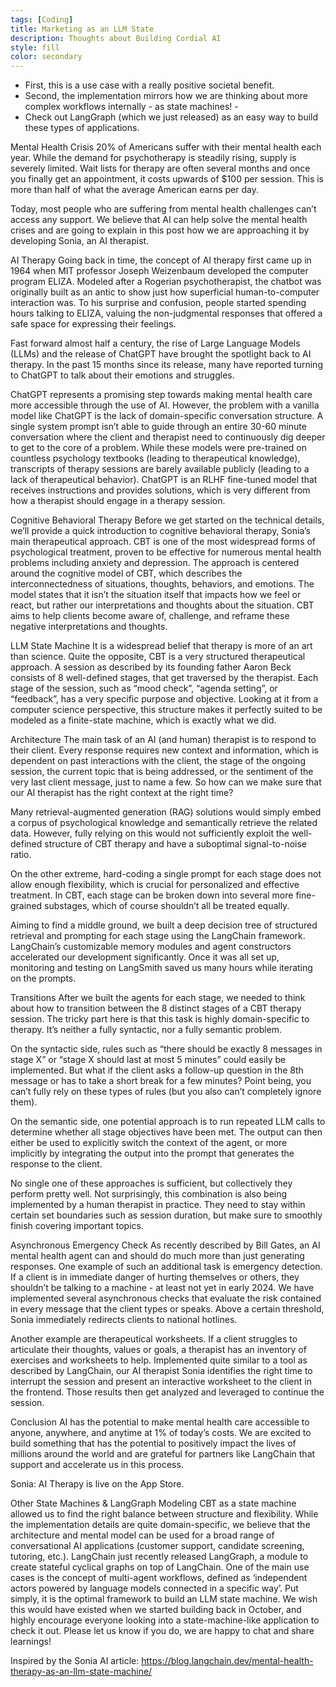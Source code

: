 ```yaml
---
tags: [Coding]
title: Marketing as an LLM State
description: Thoughts about Building Cordial AI
style: fill
color: secondary
---
```


- First, this is a use case with a really positive societal benefit. 
- Second, the implementation mirrors how we are thinking about more complex workflows internally - as state machines! -
- Check out LangGraph (which we just released) as an easy way to build these types of applications.

Mental Health Crisis
20% of Americans suffer with their mental health each year. While the demand for psychotherapy is steadily rising, supply is severely limited. Wait lists for therapy are often several months and once you finally get an appointment, it costs upwards of $100 per session. This is more than half of what the average American earns per day.

Today, most people who are suffering from mental health challenges can’t access any support. We believe that AI can help solve the mental health crises and are going to explain in this post how we are approaching it by developing Sonia, an AI therapist.

AI Therapy
Going back in time, the concept of AI therapy first came up in 1964 when MIT professor Joseph Weizenbaum developed the computer program ELIZA. Modeled after a Rogerian psychotherapist, the chatbot was originally built as an antic to show just how superficial human-to-computer interaction was. To his surprise and confusion, people started spending hours talking to ELIZA, valuing the non-judgmental responses that offered a safe space for expressing their feelings.

Fast forward almost half a century, the rise of Large Language Models (LLMs) and the release of ChatGPT have brought the spotlight back to AI therapy. In the past 15 months since its release, many have reported turning to ChatGPT to talk about their emotions and struggles.

ChatGPT represents a promising step towards making mental health care more accessible through the use of AI. However, the problem with a vanilla model like ChatGPT is the lack of domain-specific conversation structure. A single system prompt isn’t able to guide through an entire 30-60 minute conversation where the client and therapist need to continuously dig deeper to get to the core of a problem. While these models were pre-trained on countless psychology textbooks (leading to therapeutical knowledge), transcripts of therapy sessions are barely available publicly (leading to a lack of therapeutical behavior). ChatGPT is an RLHF fine-tuned model that receives instructions and provides solutions, which is very different from how a therapist should engage in a therapy session.

Cognitive Behavioral Therapy
Before we get started on the technical details, we’ll provide a quick introduction to cognitive behavioral therapy, Sonia’s main therapeutical approach. CBT is one of the most widespread forms of psychological treatment, proven to be effective for numerous mental health problems including anxiety and depression. The approach is centered around the cognitive model of CBT, which describes the interconnectedness of situations, thoughts, behaviors, and emotions. The model states that it isn’t the situation itself that impacts how we feel or react, but rather our interpretations and thoughts about the situation. CBT aims to help clients become aware of, challenge, and reframe these negative interpretations and thoughts.

LLM State Machine
It is a widespread belief that therapy is more of an art than science. Quite the opposite, CBT is a very structured therapeutical approach. A session as described by its founding father Aaron Beck consists of 8 well-defined stages, that get traversed by the therapist. Each stage of the session, such as “mood check”, “agenda setting”, or “feedback”, has a very specific purpose and objective. Looking at it from a computer science perspective, this structure makes it perfectly suited to be modeled as a finite-state machine, which is exactly what we did.

Architecture
The main task of an AI (and human) therapist is to respond to their client. Every response requires new context and information, which is dependent on past interactions with the client, the stage of the ongoing session, the current topic that is being addressed, or the sentiment of the very last client message, just to name a few. So how can we make sure that our AI therapist has the right context at the right time?

Many retrieval-augmented generation (RAG) solutions would simply embed a corpus of psychological knowledge and semantically retrieve the related data. However, fully relying on this would not sufficiently exploit the well-defined structure of CBT therapy and have a suboptimal signal-to-noise ratio.

On the other extreme, hard-coding a single prompt for each stage does not allow enough flexibility, which is crucial for personalized and effective treatment. In CBT, each stage can be broken down into several more fine-grained substages, which of course shouldn’t all be treated equally.

Aiming to find a middle ground, we built a deep decision tree of structured retrieval and prompting for each stage using the LangChain framework. LangChain’s customizable memory modules and agent constructors accelerated our development significantly. Once it was all set up, monitoring and testing on LangSmith saved us many hours while iterating on the prompts.

Transitions
After we built the agents for each stage, we needed to think about how to transition between the 8 distinct stages of a CBT therapy session. The tricky part here is that this task is highly domain-specific to therapy. It’s neither a fully syntactic, nor a fully semantic problem.

On the syntactic side, rules such as “there should be exactly 8 messages in stage X” or “stage X should last at most 5 minutes” could easily be implemented. But what if the client asks a follow-up question in the 8th message or has to take a short break for a few minutes? Point being, you can’t fully rely on these types of rules (but you also can’t completely ignore them).

On the semantic side, one potential approach is to run repeated LLM calls to determine whether all stage objectives have been met. The output can then either be used to explicitly switch the context of the agent, or more implicitly by integrating the output into the prompt that generates the response to the client.

No single one of these approaches is sufficient, but collectively they perform pretty well. Not surprisingly, this combination is also being implemented by a human therapist in practice. They need to stay within certain set boundaries such as session duration, but make sure to smoothly finish covering important topics.

Asynchronous Emergency Check
As recently described by Bill Gates, an AI mental health agent can and should do much more than just generating responses. One example of such an additional task is emergency detection. If a client is in immediate danger of hurting themselves or others, they shouldn’t be talking to a machine - at least not yet in early 2024. We have implemented several asynchronous checks that evaluate the risk contained in every message that the client types or speaks. Above a certain threshold, Sonia immediately redirects clients to national hotlines.

Another example are therapeutical worksheets. If a client struggles to articulate their thoughts, values or goals, a therapist has an inventory of exercises and worksheets to help. Implemented quite similar to a tool as described by LangChain, our AI therapist Sonia identifies the right time to interrupt the session and present an interactive worksheet to the client in the frontend. Those results then get analyzed and leveraged to continue the session.

Conclusion
AI has the potential to make mental health care accessible to anyone, anywhere, and anytime at 1% of today’s costs. We are excited to build something that has the potential to positively impact the lives of millions around the world and are grateful for partners like LangChain that support and accelerate us in this process.

Sonia: AI Therapy is live on the App Store.

Other State Machines & LangGraph
Modeling CBT as a state machine allowed us to find the right balance between structure and flexibility. While the implementation details are quite domain-specific, we believe that the architecture and mental model can be used for a broad range of conversational AI applications (customer support, candidate screening, tutoring, etc.). LangChain just recently released LangGraph, a module to create stateful cyclical graphs on top of LangChain. One of the main use cases is the concept of multi-agent workflows, defined as ‘independent actors powered by language models connected in a specific way’. Put simply, it is the optimal framework to build an LLM state machine. We wish this would have existed when we started building back in October, and highly encourage everyone looking into a state-machine-like application to check it out. Please let us know if you do, we are happy to chat and share learnings!

Inspired by the Sonia AI article:  https://blog.langchain.dev/mental-health-therapy-as-an-llm-state-machine/